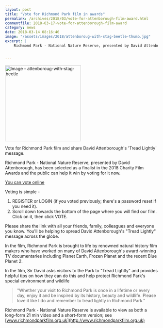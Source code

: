 ```yaml
---
layout: post
title: "Vote for Richmond Park film in awards"
permalink: /archives/2018/03/vote-for-attenborough-film-award.html
commentfile: 2018-03-17-vote-for-attenborough-film-award
category: news
date: 2018-03-14 08:16:46
image: "/assets/images/2018/attenboroug-with-stag-beetle-thumb.jpg"
excerpt: |
    Richmond Park - National Nature Reserve, presented by David Attenborough, has been selected as a finalist in the 2018 Charity Film Awards and the public can help it win by voting for it now.


---
```


<a href="/assets/images/2018/attenboroug-with-stag-beetle.jpg" title="Click for a larger image"><img src="/assets/images/2018/attenboroug-with-stag-beetle-thumb.jpg" width="250" alt="Image - attenboroug-with-stag-beetle"  class="photo right"/></a>

Vote for Richmond Park film and share David Attenborough's 'Tread Lightly' message.

Richmond Park - National Nature Reserve, presented by David Attenborough, has been selected as a finalist in the 2018 Charity Film Awards and the public can help it win by voting for it now.

[You can vote online](http://bit.ly/RichmondParkfilm)

Voting is simple -

1. REGISTER or LOGIN (if you voted previously; there's a password reset if you need it).
2. Scroll down towards the bottom of the page where you will find our film. Click on it, then click VOTE.

Please share the link with all your friends, family, colleagues and everyone you know. You'll be helping to spread David Attenborough's "Tread Lightly" message across the globe.

In the film, Richmond Park is brought to life by renowned natural history film makers who have worked on many of David Attenborough's award-winning TV documentaries including Planet Earth, Frozen Planet and the recent Blue Planet 2.

In the film, Sir David asks visitors to the Park to "Tread Lightly" and provides helpful tips on how they can do this and help protect Richmond Park's special environment and wildlife

> "Whether your visit to Richmond Park is once in a lifetime or every day, enjoy it and be inspired by its history, beauty and wildlife.  Please love it like I do and remember to tread lightly in Richmond Park."


Richmond Park - National Nature Reserve  is available to view as both a long-form 21 min video and a short-form version; see [www.richmondparkfilm.org.uk](http://www.richmondparkfilm.org.uk)
